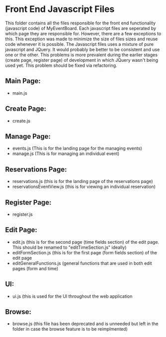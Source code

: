 # Front End Javascript Files

This folder contains all the files responsible for the front end functionality (javascript code) of MyEventBoard. Each javascript files are seperated by which page they are responsible for. However, there are a few exceptions to this. This exception was made to minimize the size of files sizes and reuse code whenever it is possible. The Javascript files uses a mixture of pure javascript and JQuery. It would probably be better to be consistent and use one or the other. This problems is more prevalent during the earlier stages (create page, register page) of development in which JQuery wasn't being used yet. This problem should be fixed via refactoring.

## Main Page:
- main.js 

## Create Page: 
- create.js

## Manage Page:
- events.js (This is for the landing page for the managing events)
- manage.js (This is for managing an individual event)

## Reservations Page:
- reservations.js (this is for the landing page of the reservations page)
- reservationsEventView.js (this is for viewing an individual reservation)

## Register Page:
- register.js

## Edit Page:
- edit.js (this is for the second page (time fields section) of the edit page. This should be renamed to "editTimeSection.js" ideally)
- editFormSection.js (this is for the first page (form fields section) of the edit page
- editGeneralFunctions.js (general functions that are used in both edit pages (form and time)

## UI:
- ui.js (this is used for the UI throughout the web application

## Browse:
- browse.js (this file has been deprecated and is unneeded but left in the folder in case the browse feature is to be reimplmented)
